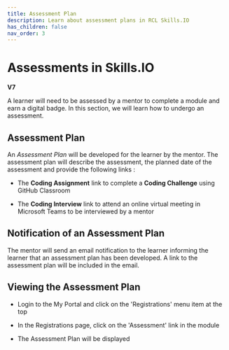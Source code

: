 ```yaml
---
title: Assessment Plan
description: Learn about assessment plans in RCL Skills.IO
has_children: false
nav_order: 3
---
```


# Assessments in Skills.IO
**V7**

A learner will need to be assessed by a mentor to complete a module and earn a digital badge. In this section, we will learn how to undergo an assessment.

## Assessment Plan

An *Assessment Plan* will be developed for the learner by the mentor. The assessment plan will describe the assessment, the planned date of the assessment and provide the following links :

- The **Coding Assignment** link to complete a **Coding Challenge** using GitHub Classroom

- The **Coding Interview** link to attend an online virtual meeting  in Microsoft Teams to be interviewed by a mentor

## Notification of an Assessment Plan

The mentor will send an email notification to the learner informing the learner that an assessment plan has been developed. A link to the assessment plan will be included in the email.

## Viewing the Assessment Plan

- Login to the My Portal and click on the 'Registrations' menu item at the top

- In the Registrations page, click on the 'Assessment' link in the module

- The Assessment Plan will be displayed